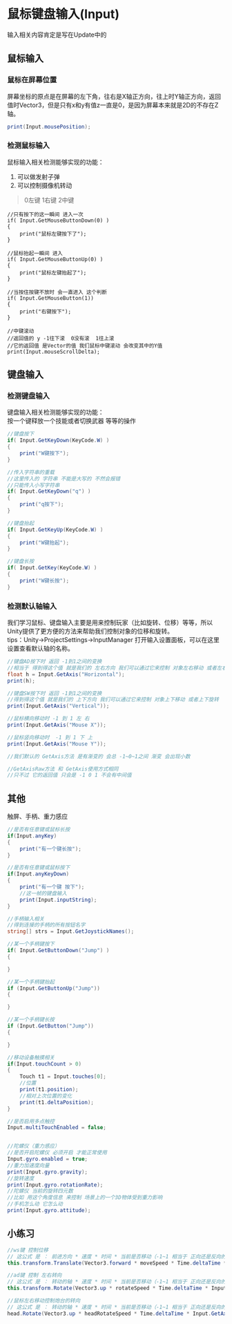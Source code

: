 # 鼠标键盘输入(Input)
输入相关内容肯定是写在Update中的
 
## 鼠标输入
### 鼠标在屏幕位置
屏幕坐标的原点是在屏幕的左下角，往右是X轴正方向，往上时Y轴正方向，返回值时Vector3，但是只有x和y有值z一直是0，是因为屏幕本来就是2D的不存在Z轴。
``` C#
print(Input.mousePosition);
```
### 检测鼠标输入
鼠标输入相关检测能够实现的功能：  
1. 可以做发射子弹  
2. 可以控制摄像机转动  
> 0左键 1右键 2中键  

```
//只有按下的这一瞬间 进入一次
if( Input.GetMouseButtonDown(0) )
{
    print("鼠标左键按下了");
}

//鼠标抬起一瞬间 进入
if( Input.GetMouseButtonUp(0) )
{
    print("鼠标左键抬起了");
}

//当按住按键不放时 会一直进入 这个判断
if( Input.GetMouseButton(1))
{
    print("右键按下");
}

//中键滚动
//返回值的 y -1往下滚  0没有滚  1往上滚
//它的返回值 是Vector的值 我们鼠标中键滚动 会改变其中的Y值
print(Input.mouseScrollDelta);
```
## 键盘输入
### 检测键盘输入
键盘输入相关检测能够实现的功能：  
按一个键释放一个技能或者切换武器 等等的操作
``` C#
//键盘按下
if( Input.GetKeyDown(KeyCode.W) )
{
    print("W键按下");
}

//传入字符串的重载
//这里传入的 字符串 不能是大写的 不然会报错
//只能传入小写字符串
if( Input.GetKeyDown("q") )
{
    print("q按下");
}

//键盘抬起
if( Input.GetKeyUp(KeyCode.W) )
{
    print("W键抬起");
}

//键盘长按
if( Input.GetKey(KeyCode.W) )
{
    print("W键长按");
}
```

### 检测默认轴输入
我们学习鼠标、键盘输入主要是用来控制玩家（比如旋转、位移）等等，所以Unity提供了更方便的方法来帮助我们控制对象的位移和旋转。  
tips：Unity->ProjectSettings->InputManager 打开输入设置面板，可以在这里设置查看默认轴的名称。
``` C#
//键盘AD按下时 返回 -1到1之间的变换
//相当于 得到得这个值 就是我们的 左右方向 我们可以通过它来控制 对象左右移动 或者左右旋转
float h = Input.GetAxis("Horizontal");
print(h);

//键盘SW按下时 返回 -1到1之间的变换
//得到得这个值 就是我们的 上下方向 我们可以通过它来控制 对象上下移动 或者上下旋转
print(Input.GetAxis("Vertical"));

//鼠标横向移动时 -1 到 1 左 右
print(Input.GetAxis("Mouse X"));

//鼠标竖向移动时  -1 到 1 下 上
print(Input.GetAxis("Mouse Y"));

//我们默认的 GetAxis方法 是有渐变的 会总 -1~0~1之间 渐变 会出现小数

//GetAxisRaw方法 和 GetAxis使用方式相同
//只不过 它的返回值 只会是 -1 0 1 不会有中间值
```

## 其他 
触屏、手柄、重力感应
``` C# 
//是否有任意键或鼠标长按
if(Input.anyKey)
{
    print("有一个键长按");
}

//是否有任意键或鼠标按下
if(Input.anyKeyDown)
{
    print("有一个键 按下");
    //这一帧的键盘输入
    print(Input.inputString);
}

//手柄输入相关
//得到连接的手柄的所有按钮名字
string[] strs = Input.GetJoystickNames();

//某一个手柄键按下
if( Input.GetButtonDown("Jump") )
{

}

//某一个手柄键抬起
if (Input.GetButtonUp("Jump"))
{

}

//某一个手柄键长按
if (Input.GetButton("Jump"))
{

}

//移动设备触摸相关
if(Input.touchCount > 0)
{
    Touch t1 = Input.touches[0];
    //位置
    print(t1.position);
    //相对上次位置的变化
    print(t1.deltaPosition);
}

//是否启用多点触控
Input.multiTouchEnabled = false;


//陀螺仪（重力感应）
//是否开启陀螺仪 必须开启 才能正常使用
Input.gyro.enabled = true;
//重力加速度向量
print(Input.gyro.gravity);
//旋转速度
print(Input.gyro.rotationRate);
//陀螺仪 当前的旋转四元数 
//比如 用这个角度信息 来控制 场景上的一个3D物体受到重力影响
//手机怎么动 它怎么动
print(Input.gyro.attitude);
```

## 小练习
``` C#
//ws键 控制位移
// 这公式 是 ： 前进方向 * 速度 * 时间 * 当前是否移动（-1~1 相当于 正向还是反向的感觉 不按就不动 0）
this.transform.Translate(Vector3.forward * moveSpeed * Time.deltaTime * Input.GetAxis("Vertical"));

//ad键 控制 左右转向
// 这公式 是 ： 转动的轴 * 速度 * 时间 * 当前是否移动（-1~1 相当于 正向还是反向的感觉 不按就不动 0）
this.transform.Rotate(Vector3.up * rotateSpeed * Time.deltaTime * Input.GetAxis("Horizontal"));

//鼠标左右移动控制炮台的转向
// 这公式 是 ： 转动的轴 * 速度 * 时间 * 当前是否移动（-1~1 相当于 正向还是反向的感觉 不按就不动 0）
head.Rotate(Vector3.up * headRotateSpeed * Time.deltaTime * Input.GetAxis("Mouse X"));
```